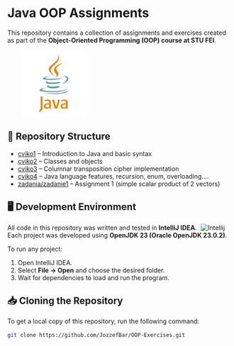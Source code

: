 # Java OOP Assignments  

This repository contains a collection of assignments and exercises created as part of the **Object-Oriented Programming (OOP) course at STU FEI**.

<img src= "gif/ezgif.com-animated-gif-maker.gif" hspace = 30 width = 150px>

## 📂 Repository Structure  

- [cviko1](cviko1/) – Introduction to Java and basic syntax
- [cviko2](cviko2/) – Classes and objects
- [cviko3](cviko3/) – Columnar transposition cipher implementation 
- [cviko4](cviko4/) – Java language features, recursion, enum, overloading....
- [zadania/zadanie1](zadania/zadanie1/) – Assignment 1 (simple scalar product of 2 vectors)

## 🖥️ Development Environment  

All code in this repository was written and tested in **IntelliJ IDEA**. <img alt="Intellij" width="25px" hspace="5" src="https://cdn.jsdelivr.net/gh/devicons/devicon@latest/icons/intellij/intellij-original.svg" />  
Each project was developed using **OpenJDK 23 (Oracle OpenJDK 23.0.2)**.  

To run any project:  
1. Open IntelliJ IDEA.  
2. Select **File → Open** and choose the desired folder.  
3. Wait for dependencies to load and run the program.  

## 📥 Cloning the Repository  

To get a local copy of this repository, run the following command:  

```sh
git clone https://github.com/JozzefBar/OOP-Exercises.git
